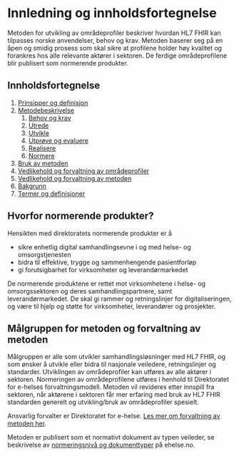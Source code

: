 # Innledning og innholdsfortegnelse

Metoden for utvikling av områdeprofiler beskriver hvordan HL7 FHIR kan tilpasses norske anvendelser, behov og krav. Metoden baserer seg på en åpen og smidig prosess som skal sikre at profilene holder høy kvalitet og forankres hos alle relevante aktører i sektoren. De ferdige områdeprofilene blir publisert som normerende produkter.

## Innholdsfortegnelse

1. [Prinsipper og definisjon](no-national-profiles-principles.md)
1. [Metodebeskrivelse](metodebeskrivelse.md)
   1. [Behov og krav](behov-og-krav.md)
   1. [Utrede](utrede.md)
   1. [Utvikle](utvikle.md)
   1. [Utprøve og evaluere](utprøve-og-evaluere.md)
   1. [Realisere](realisere.md)
   1. [Normere](normere.md)
1. [Bruk av metoden](bruk-av-metoden.md)
1. [Vedlikehold og forvaltning av områdeprofiler](vedlikehold-og-forvaltning.md)
1. [Vedlikehold og forvaltning av metoden](forvaltning-av-metoden.md)
1. [Bakgrunn](bakgrunn.md)
1. [Termer og definisjoner](termer-og-definisjoner.md)

## Hvorfor normerende produkter?

Hensikten med direktoratets normerende produkter er å

* sikre enhetlig digital samhandlingsevne i og med helse- og omsorgstjenesten
* bidra til effektive, trygge og sammenhengende pasientforløp
* gi forutsigbarhet for virksomheter og leverandørmarkedet

De normerende produktene er rettet mot virksomhetene i helse- og omsorgssektoren og deres samhandlingspartnere, samt leverandørmarkedet. De skal gi rammer og retningslinjer for digitaliseringen, og være til hjelp og støtte for virksomheter, leverandører og prosjekter.

## Målgruppen for metoden og forvaltning av metoden

Målgruppen er alle som utvikler samhandlingsløsninger med HL7 FHIR, og som ønsker å utvikle eller bidra til nasjonale veiledere, retningslinjer og standarder.
Utviklingen av områdeprofiler kan utføres av alle aktører i sektoren. Normeringen av områdeprofilene utføres i henhold til Direktoratet for e-helses forvaltningsmodell.
Metoden vil revideres etter innspill fra sektoren, når aktørene i sektoren får mer erfaring med bruk av HL7 FHIR standarden generelt og utvikling/bruk av områdeprofiler spesielt.

Ansvarlig forvalter er Direktoratet for e-helse. [Les mer om forvaltning av metoden her](forvaltning-av-metoden.md). 

Metoden er publisert som et normativt dokument av typen veileder, se beskrivelse av [normeringsnivå og dokumenttyper](https://ehelse.no/standarder/om-standardisering-i-e-helse/normeringsniva-og-dokumenttyper) på ehelse.no.

